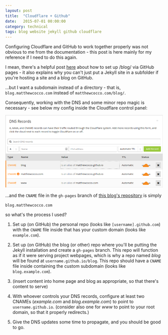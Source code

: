 ```yaml
---
layout: post
title:  "Cloudflare + Github"
date:   2015-07-01 00:00:00
category: technical
tags: blog website jekyll github cloudflare
---
```


Configuring Cloudflare and GitHub to work together properly was not obvious to me from the documentation - this post is here mainly for my reference if I need to do this again.

I mean, there's a helpful post [here][codedge-blog-setup] about how to set up /blog/ via GitHub pages - it also explains why you can't just put a Jekyll site in a subfolder if you're hosting a site and a blog on GitHub.

...but I want a subdomain instead of a directory - that is, `blog.matthewcocco.com` instead of `matthewcocco.com/blog/`.

Consequently, working with the DNS and some minor repo magic is necessary - see below my config inside the Cloudflare control panel:

![the Cloudflare DNS configuration for matthewcocco.com][cloudflare-config]

...and the `CNAME` file in the `gh-pages` branch of [this blog's repository][blog-repo] is simply 

	blog.matthewcocco.com

so what's the process I used?

1. Set up (on GitHub) the personal repo (looks like `[username].github.com`) with the `CNAME` file inside that has your custom domain (looks like `example.com`).

2. Set up (on GitHub) the blog (or other) repo where you'll be putting the Jekyll installation and create a `gh-pages` branch. This repo will function as if it were serving project webpages, which is why a repo named *blog* will be found at `username.github.io/blog`. This repo should have a `CNAME` file inside containing the custom subdomain (looks like `blog.example.com`).

3. (insert content into home page and blog as appropriate, so that there's content to serve)

4. With whoever controls your DNS records, configure at least two CNAMEs (*example.com* and *blog.example.com*) to point to `username.github.io`. (consider also one for *www* to point to your root domain, so that it properly redirects.)

5. Give the DNS updates some time to propagate, and you should be good to go.


[codedge-blog-setup]:http://codedge.io/blog/github/jekyll/web/2015/05/06/setting-up-a-jekyll-blog-on-a-github-pages-subdirectory.html
[blog-repo]:https://github.com/matthewcocco/blog/tree/gh-pages

[cloudflare-config]:/assets/images/matthewcocco-dot-com-dns-records.png
